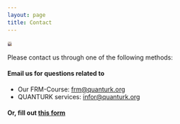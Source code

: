 ```yaml
---
layout: page
title: Contact
---
```


<img src="../figures/email.png" width="10">

Please contact us through one of the following methods:

#### Email us for questions related to

* Our FRM-Course: [frm@quanturk.org](mailto:frm@quanturk.org)
* QUANTURK services: [infor@quanturk.org](mailto:info@quanturk.org)  

#### Or, fill out [this form]() 